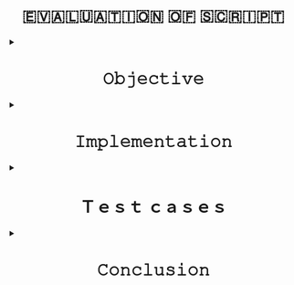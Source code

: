 <h1 align="center">🇪‌🇻‌🇦‌🇱‌🇺‌🇦‌🇹‌🇮‌🇴‌🇳‌ 🇴‌🇫‌ 🇸‌🇨‌🇷‌🇮‌🇵‌🇹‌</h1>
<details>
<summary><h1 align="center">𝙾𝚋𝚓𝚎𝚌𝚝𝚒𝚟𝚎</h1></summary>
objective of script :

* Google Sheets will be downloaded in the form of CSV
* Manipulating csv file to take only desired data
* Saving the desired data in new file 
* The output should appear as 
  ```
      Name    : abc 
      Average : aa
      Sum     : bb
  ```
</details>
<details>
<summary><h1 align="center">𝙸𝚖𝚙𝚕𝚎𝚖𝚎𝚗𝚝𝚊𝚝𝚒𝚘𝚗</h1></summary>

I have used `wget` command to download csv from google spreadsheet link  with the argument `-O` for naming the file and used `awk` command  for pattern scanning and processing .It  manipulate data from downloaded csv and then stored the new output using redirection operator `>` in `awk` command and also  an argument `-F` "," for using , as delimeter by default .

<h4>Steps followed are:</h4>


```Check Google Spreadsheet link```
 * Go to Google Spreadsheet
 * Select File -> Publish to the web
 * Select the entire document or a particular page as per your need and select csv option and click      publish
 
 
 ```check wget```
 * Enter the generated link from previous step

```manipulating spreadsheet using awk```
Fetching particular column of csv:
* Intern Name
*  Average
* Calculating Sum based on Average column values


```Redirecting output of previous step in new files```
 * use > (followed by file_name) after awk command
 
 




</details>


<details>
<summary><h1 align="center">Ｔｅｓｔ ｃａｓｅｓ</h1></summary>
<h3>For the given evaluation sheet script  test cases generated are defined below:<h4>


| TID | Test Case | Expected Result  |  Actual Result| Image for Reference| Status |
| :------------: | :------------: | :------------: | :------------: | :------------: | :------------:|
|`T1`|when a new record is added to the csv file |It will automatically also include the new record output|we can accomplished this by using awk condition `awk -F , '$1 ~ /^[0-9]+$` |<img src="https://github.com/additivats01/tasks/blob/master/Images/T1.PNG" height=50>| `PASS `|
|`T2`|when the user don't know the exact column number but know the column name specified|Script automatically calculate the column number using the column name|We don't specified column number for Name and Average it is calculated automatically|<img src="https://github.com/additivats01/tasks/blob/master/Images/T2.PNG" height=70>|`PASS`|
|`T3`|If in csv average value is not present/not applicable |We want desired output|Without average we can't calculate the sum so doen't get the desired output|<img src="https://github.com/additivats01/tasks/blob/master/Images/T3.PNG" height=40>|`Fail`|
|`T4`|if column is deleted or added | it will count no of added and deleted columns | it doen't calculate the count automatically |<img src=""|
|`T5`|when a new column is added to the csv file |it will automatically also includes the new column for the average calculation| we don't specified the exact number for multiplication to calculate result it will calculated automatically |<img src="https://github.com/additivats01/tasks/blob/master/Images/sum.png" height=70>|`PASS`|
|`T6`|Getting name, sum, average for each record individually|We get the desired output|Script printed the name, sum ,average according to the format|<img src="https://github.com/additivats01/tasks/blob/master/Images/output.png" height=70>|`PASS`|
</details>

 <details>
<summary><h1 align="center">𝙲𝚘𝚗𝚌𝚕𝚞𝚜𝚒𝚘𝚗</h1></summary>
I hereby concludes that the script at discussion is fully operational and working as per requirement.
</details
  
  
  
   

  
  
  
  
